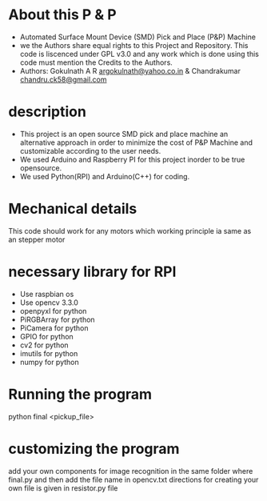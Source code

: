 # About this P & P

* Automated Surface Mount Device (SMD) Pick and Place (P&P) Machine
* we the Authors share equal rights to this Project and Repository. This code is liscenced under GPL v3.0 and any work which is done using this code must mention the Credits to the Authors.
* Authors: Gokulnath A R <argokulnath@yahoo.co.in>  & Chandrakumar <chandru.ck58@gmail.com>

# description
* This project is an open source SMD pick and place machine an alternative approach in order to minimize the cost of P&P Machine and customizable according to the user needs.
* We used Arduino and Raspberry PI for this project inorder to be true opensource.
* We used Python(RPI) and Arduino(C++) for coding.

# Mechanical details
This code should work for any motors which working principle ia same as an stepper motor

# necessary library for RPI
* Use raspbian os
* Use opencv 3.3.0
* openpyxl for python
* PiRGBArray for python
* PiCamera for python
* GPIO for python
* cv2 for python
* imutils for python
* numpy for python

# Running the program
python final <gerberfile> <pickup_file>

# customizing the program
add your own components for image recognition in the same folder where final.py and then add the file name in opencv.txt
directions for creating your own file is given in resistor.py file
